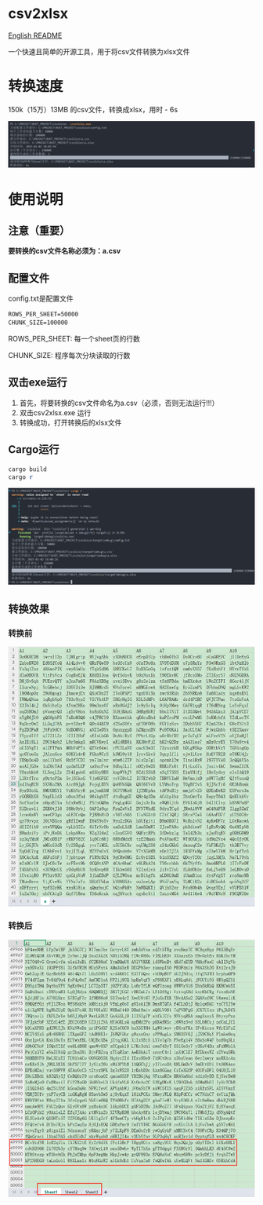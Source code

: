 # csv2xlsx
[English README](README.md)

一个快速且简单的开源工具，用于将csv文件转换为xlsx文件

# 转换速度

150k（15万）13MB 的csv文件，转换成xlsx，用时 - 6s

![image-20250102180559477](./images/image-20250102180559477.png)

# 使用说明

## 注意（重要）

**要转换的csv文件名称必须为：a.csv**

## 配置文件

config.txt是配置文件

```txt
ROWS_PER_SHEET=50000
CHUNK_SIZE=100000
```

ROWS_PER_SHEET: 每一个sheet页的行数

CHUNK_SIZE: 程序每次分块读取的行数

## 双击exe运行

1. 首先，将要转换的csv文件命名为a.csv（必须，否则无法运行!!!）
2. 双击csv2xlsx.exe 运行
3. 转换成功，打开转换后的xlsx文件

## Cargo运行

```powershell
cargo build
cargo r
```

![image-20250102180915094](./images/image-20250102180915094.png)

## 转换效果

### 转换前

![image-20250102181545502](./images/image-20250102181545502.png)

### 转换后

![image-20250102181648974](./images/image-20250102181648974.png)
